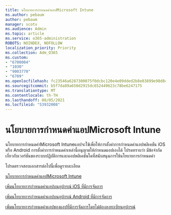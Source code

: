 ```yaml
---
title: นโยบายการกําหนดค่าแอปMicrosoft Intune
ms.author: pebaum
author: pebaum
manager: scotv
ms.audience: Admin
ms.topic: article
ms.service: o365-administration
ROBOTS: NOINDEX, NOFOLLOW
localization_priority: Priority
ms.collection: Adm_O365
ms.custom:
- "6700004"
- "1030"
- "9003770"
- "6709"
ms.openlocfilehash: fc23546a6287300075f0dcbc120e4e09dded2b8e03899e98d8c27ff6c94b737e
ms.sourcegitcommit: b5f7da89a650d2915dc652449623c78be6247175
ms.translationtype: MT
ms.contentlocale: th-TH
ms.lasthandoff: 08/05/2021
ms.locfileid: "53932008"
---
```

# <a name="app-configuration-policies-for-microsoft-intune"></a>นโยบายการกําหนดค่าแอปMicrosoft Intune

นโยบายการกําหนดค่าMicrosoft Intuneแอปจะใช้เพื่อให้การตั้งค่าการกําหนดค่าแอปพลิเคชัน iOS หรือ Android การตั้งค่าการกําหนดค่าเหล่านี้อนุญาตให้กําหนดแอปเองได้ โปรดทราบว่า มีข้อจํากัดเกี่ยวกับเวอร์ชันของระบบปฏิบัติการและแอปพลิเคชันใดที่สนับสนุนการใช้นโยบายการกําหนดค่า

โปรดตรวจสอบเอกสารต่อไปนี้เพื่อดูรายละเอียด

[นโยบายการกําหนดค่าแอปMicrosoft Intune](https://docs.microsoft.com/intune/app-configuration-policies-overview)  

[เพิ่มนโยบายการกําหนดค่าแอปบนอุปกรณ์ iOS ที่มีการจัดการ](https://docs.microsoft.com/intune/app-configuration-policies-use-ios)  

[เพิ่มนโยบายการกําหนดค่าแอปบนอุปกรณ์ Android ที่มีการจัดการ](https://docs.microsoft.com/intune/app-configuration-policies-use-android)

[เพิ่มนโยบายการกําหนดค่าแอปของแอปที่มีการจัดการโดยไม่ต้องลงทะเบียนอุปกรณ์](https://docs.microsoft.com/intune/app-configuration-policies-managed-app)
